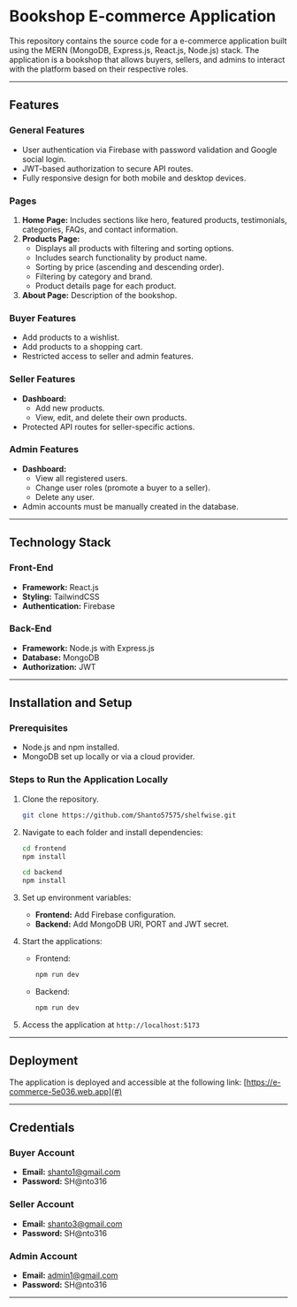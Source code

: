 # Bookshop E-commerce Application

This repository contains the source code for a e-commerce application built using the MERN (MongoDB, Express.js, React.js, Node.js) stack. The application is a bookshop that allows buyers, sellers, and admins to interact with the platform based on their respective roles.

---

## Features

### General Features

- User authentication via Firebase with password validation and Google social login.
- JWT-based authorization to secure API routes.
- Fully responsive design for both mobile and desktop devices.

### Pages

1. **Home Page:** Includes sections like hero, featured products, testimonials, categories, FAQs, and contact information.
2. **Products Page:**
   - Displays all products with filtering and sorting options.
   - Includes search functionality by product name.
   - Sorting by price (ascending and descending order).
   - Filtering by category and brand.
   - Product details page for each product.
3. **About Page:** Description of the bookshop.

### Buyer Features

- Add products to a wishlist.
- Add products to a shopping cart.
- Restricted access to seller and admin features.

### Seller Features

- **Dashboard:**
  - Add new products.
  - View, edit, and delete their own products.
- Protected API routes for seller-specific actions.

### Admin Features

- **Dashboard:**
  - View all registered users.
  - Change user roles (promote a buyer to a seller).
  - Delete any user.
- Admin accounts must be manually created in the database.

---

## Technology Stack

### Front-End

- **Framework:** React.js
- **Styling:** TailwindCSS
- **Authentication:** Firebase

### Back-End

- **Framework:** Node.js with Express.js
- **Database:** MongoDB
- **Authorization:** JWT

---

## Installation and Setup

### Prerequisites

- Node.js and npm installed.
- MongoDB set up locally or via a cloud provider.

### Steps to Run the Application Locally

1. Clone the repository.
   ```bash
   git clone https://github.com/Shanto57575/shelfwise.git
   ```
2. Navigate to each folder and install dependencies:

   ```bash
   cd frontend
   npm install

   cd backend
   npm install
   ```

3. Set up environment variables:
   - **Frontend:** Add Firebase configuration.
   - **Backend:** Add MongoDB URI, PORT and JWT secret.
4. Start the applications:
   - Frontend:
     ```bash
     npm run dev
     ```
   - Backend:
     ```bash
     npm run dev
     ```
5. Access the application at `http://localhost:5173`

---

## Deployment

The application is deployed and accessible at the following link:
[https://e-commerce-5e036.web.app](#)

---

## Credentials

### Buyer Account

- **Email:** shanto1@gmail.com
- **Password:** SH@nto316

### Seller Account

- **Email:** shanto3@gmail.com
- **Password:** SH@nto316

### Admin Account

- **Email:** admin1@gmail.com
- **Password:** SH@nto316

---
